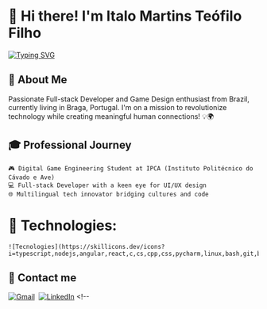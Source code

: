 # 👋 Hi there! I'm Italo Martins Teófilo Filho

[![Typing SVG](https://readme-typing-svg.herokuapp.com?font=Rajdhani&weight=600&size=32&letterSpacing=0.1rem&duration=1000&pause=500&color=15AAF7DA&vCenter=true&width=435&lines=Italo+Te%C3%B3filo+Filho;What!%3F;Papitalos)](https://git.io/typing-svg)

## 🚀 About Me

Passionate Full-stack Developer and Game Design enthusiast from Brazil, currently living in Braga, Portugal. I'm on a mission to revolutionize technology while creating meaningful human connections! 💡🌍

## 🎓 Professional Journey
    🎮 Digital Game Engineering Student at IPCA (Instituto Politécnico do Cávado e Ave)
    💻 Full-stack Developer with a keen eye for UI/UX design
    🌐 Multilingual tech innovator bridging cultures and code

# 🔧 Technologies:
    ![Tecnologies](https://skillicons.dev/icons?i=typescript,nodejs,angular,react,c,cs,cpp,css,pycharm,linux,bash,git,blender,unity,gamemakerstudio)  


## 📲 Contact me
[![Gmail](https://img.shields.io/badge/Gmail-D14836?style=for-the-badge&logo=gmail&logoColor=white)](mailto:contato@italoteofilo.com?subject=Contacting_via_GitHub)&nbsp;
[![LinkedIn](https://img.shields.io/badge/LinkedIn-0077B5?style=for-the-badge&logo=linkedin&logoColor=white)](https://www.linkedin.com/in/italo-teófilo-filho-36738a24b/)&nbsp;<!--



